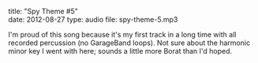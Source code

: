 title: "Spy Theme #5"  
date: 2012-08-27
type: audio
file: spy-theme-5.mp3

I'm proud of this song because it's my first track in a long time with all recorded percussion (no GarageBand loops). Not sure about the harmonic minor key I went with here; sounds a little more Borat than I'd hoped.
